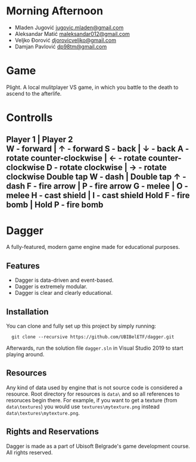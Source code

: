 # Morning Afternoon
- Mladen Jugović		jugovic.mladen@gmail.com 
- Aleksandar Matić		maleksandar012@gmail.com
- Veljko Đorović		djorovicveljko@gmail.com 
- Damjan Pavlović		dp98tm@gmail.com 

# Game
Plight. A local mulitplayer VS game, in which you battle to the death to ascend to the afterlife.

# Controlls
Player 1                        | Player 2   
W - forward                     | ↑ - forward
S - back                        | ↓ - back 
A - rotate counter-clockwise    | ← - rotate counter-clockwise
D - rotate clockwise            | → - rotate clockwise
Double tap W - dash             | Double tap ↑ - dash
F - fire arrow                  | P - fire arrow
G - melee                       | O - melee
H - cast shield                 | I - cast shield
Hold F - fire bomb              | Hold P - fire bomb
-----------------------------------------------------------------

# Dagger

A fully-featured, modern game engine made for educational purposes.

## Features

- Dagger is data-driven and event-based.
- Dagger is extremely modular.
- Dagger is clear and clearly educational.

## Installation

You can clone and fully set up this project by simply running:

```git
  git clone --recursive https://github.com/UBIBelETF/dagger.git
```

Afterwards, run the solution file `dagger.sln` in Visual Studio 2019 to start playing around. 

## Resources

Any kind of data used by engine that is not source code is considered a resource. Root directory for resources is `data\`
and so all references to resoruces begin there. For example, if you want to get a texture (from `data\textures`) you would
use `textures\mytexture.png` instead `data\textures\mytexture.png`.

## Rights and Reservations

Dagger is made as a part of Ubisoft Belgrade's game development course. All rights reserved.
